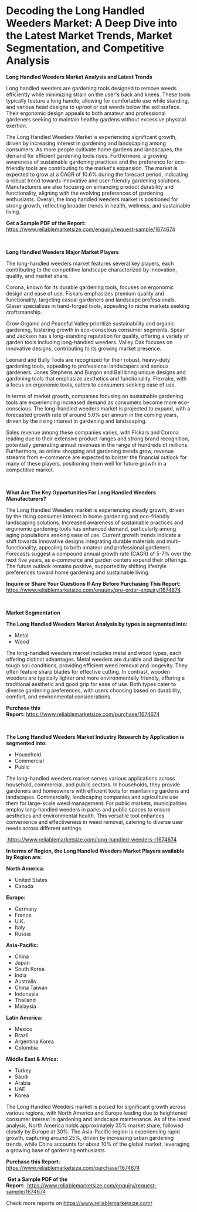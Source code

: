 <p><h1>Decoding the Long Handled Weeders Market: A Deep Dive into the Latest Market Trends, Market Segmentation, and Competitive Analysis</h1></p><p><strong>Long Handled Weeders Market Analysis and Latest Trends</strong></p>
<p><p>Long handled weeders are gardening tools designed to remove weeds efficiently while minimizing strain on the user's back and knees. These tools typically feature a long handle, allowing for comfortable use while standing, and various head designs to uproot or cut weeds below the soil surface. Their ergonomic design appeals to both amateur and professional gardeners seeking to maintain healthy gardens without excessive physical exertion.</p><p>The Long Handled Weeders Market is experiencing significant growth, driven by increasing interest in gardening and landscaping among consumers. As more people cultivate home gardens and landscapes, the demand for efficient gardening tools rises. Furthermore, a growing awareness of sustainable gardening practices and the preference for eco-friendly tools are contributing to the market's expansion. The market is expected to grow at a CAGR of 10.6% during the forecast period, indicating a robust trend towards innovative and user-friendly gardening solutions. Manufacturers are also focusing on enhancing product durability and functionality, aligning with the evolving preferences of gardening enthusiasts. Overall, the long handled weeders market is positioned for strong growth, reflecting broader trends in health, wellness, and sustainable living.</p></p>
<p><strong>Get a Sample PDF of the Report:&nbsp;</strong> <a href="https://www.reliablemarketsize.com/enquiry/request-sample/1674674?utm_campaign=2450&utm_medium=2&utm_source=Github&utm_content=ia&utm_term=25032025&utm_id=long-handled-weeders">https://www.reliablemarketsize.com/enquiry/request-sample/1674674</a></p>
<p>&nbsp;</p>
<p><strong>Long Handled Weeders Major Market Players</strong></p>
<p><p>The long-handled weeders market features several key players, each contributing to the competitive landscape characterized by innovation, quality, and market share. </p><p>Corona, known for its durable gardening tools, focuses on ergonomic design and ease of use. Fiskars emphasizes premium quality and functionality, targeting casual gardeners and landscape professionals. Glaser specializes in hand-forged tools, appealing to niche markets seeking craftsmanship.</p><p>Grow Organic and Peaceful Valley prioritize sustainability and organic gardening, fostering growth in eco-conscious consumer segments. Spear and Jackson has a long-standing reputation for quality, offering a variety of garden tools including long-handled weeders. Valley Oak focuses on innovative designs, contributing to its growing market presence.</p><p>Leonard and Bully Tools are recognized for their robust, heavy-duty gardening tools, appealing to professional landscapers and serious gardeners. Jones Stephens and Burgon and Ball bring unique designs and gardening tools that emphasize aesthetics and functionality. Flexrake, with a focus on ergonomic tools, caters to consumers seeking ease of use.</p><p>In terms of market growth, companies focusing on sustainable gardening tools are experiencing increased demand as consumers become more eco-conscious. The long-handled weeders market is projected to expand, with a forecasted growth rate of around 5.0% per annum in the coming years, driven by the rising interest in gardening and landscaping.</p><p>Sales revenue among these companies varies, with Fiskars and Corona leading due to their extensive product ranges and strong brand recognition, potentially generating annual revenues in the range of hundreds of millions. Furthermore, as online shopping and gardening trends grow, revenue streams from e-commerce are expected to bolster the financial outlook for many of these players, positioning them well for future growth in a competitive market.</p></p>
<p>&nbsp;</p>
<p><strong>What Are The Key Opportunities For Long Handled Weeders Manufacturers?</strong></p>
<p><p>The Long Handled Weeders market is experiencing steady growth, driven by the rising consumer interest in home gardening and eco-friendly landscaping solutions. Increased awareness of sustainable practices and ergonomic gardening tools has enhanced demand, particularly among aging populations seeking ease of use. Current growth trends indicate a shift towards innovative designs integrating durable materials and multi-functionality, appealing to both amateur and professional gardeners. Forecasts suggest a compound annual growth rate (CAGR) of 5-7% over the next five years, as e-commerce and garden centers expand their offerings. The future outlook remains positive, supported by shifting lifestyle preferences toward home gardening and sustainable living.</p></p>
<p><strong>Inquire or Share Your Questions If Any Before Purchasing This Report:</strong> <a href="https://www.reliablemarketsize.com/enquiry/pre-order-enquiry/1674674?utm_campaign=2450&utm_medium=2&utm_source=Github&utm_content=ia&utm_term=25032025&utm_id=long-handled-weeders">https://www.reliablemarketsize.com/enquiry/pre-order-enquiry/1674674</a></p>
<p>&nbsp;</p>
<p><strong>Market Segmentation</strong></p>
<p><strong>The Long Handled Weeders Market Analysis by types is segmented into:</strong></p>
<p><ul><li>Metal</li><li>Wood</li></ul></p>
<p><p>The long-handled weeders market includes metal and wood types, each offering distinct advantages. Metal weeders are durable and designed for tough soil conditions, providing efficient weed removal and longevity. They often feature sharp blades for effective cutting. In contrast, wooden weeders are typically lighter and more environmentally friendly, offering a traditional aesthetic and good grip for ease of use. Both types cater to diverse gardening preferences, with users choosing based on durability, comfort, and environmental considerations.</p></p>
<p><strong>Purchase this Report:&nbsp;</strong><a href="https://www.reliablemarketsize.com/purchase/1674674?utm_campaign=2450&utm_medium=2&utm_source=Github&utm_content=ia&utm_term=25032025&utm_id=long-handled-weeders">https://www.reliablemarketsize.com/purchase/1674674</a></p>
<p>&nbsp;</p>
<p><strong>The Long Handled Weeders Market Industry Research by Application is segmented into:</strong></p>
<p><ul><li>Household</li><li>Commercial</li><li>Public</li></ul></p>
<p><p>The long-handled weeders market serves various applications across household, commercial, and public sectors. In households, they provide gardeners and homeowners with efficient tools for maintaining gardens and landscapes. Commercially, landscaping companies and agriculture use them for large-scale weed management. For public markets, municipalities employ long-handled weeders in parks and public spaces to ensure aesthetics and environmental health. This versatile tool enhances convenience and effectiveness in weed removal, catering to diverse user needs across different settings.</p></p>
<p><a href="https://www.reliablemarketsize.com/long-handled-weeders-r1674674?utm_campaign=2450&utm_medium=2&utm_source=Github&utm_content=ia&utm_term=25032025&utm_id=long-handled-weeders">&nbsp;https://www.reliablemarketsize.com/long-handled-weeders-r1674674</a></p>
<p><strong>In terms of Region, the Long Handled Weeders Market Players available by Region are:</strong></p>
<p>
    <p> <strong> North America: </strong>
        <ul>
            <li>United States</li>
            <li>Canada</li>
        </ul>
        </p> 
    <p> <strong> Europe: </strong>
        <ul>
            <li>Germany</li>
            <li>France</li>
            <li>U.K.</li>
            <li>Italy</li>
            <li>Russia</li>
        </ul>
        </p> 
    <p> <strong> Asia-Pacific: </strong>
        <ul>
            <li>China</li>
            <li>Japan</li>
            <li>South Korea</li>
            <li>India</li>
            <li>Australia</li>
            <li>China Taiwan</li>
            <li>Indonesia</li>
            <li>Thailand</li>
            <li>Malaysia</li>
        </ul>
        </p> 
    <p> <strong> Latin America: </strong>
        <ul>
            <li>Mexico</li>
            <li>Brazil</li>
            <li>Argentina Korea</li>
            <li>Colombia</li>
        </ul>
        </p> 
    <p> <strong> Middle East & Africa: </strong>
        <ul>
            <li>Turkey</li>
            <li>Saudi</li>
            <li>Arabia</li>
            <li>UAE</li>
            <li>Korea</li>
        </ul>
    </p>
    </p>
<p><p>The Long Handled Weeders market is poised for significant growth across various regions, with North America and Europe leading due to heightened consumer interest in gardening and landscape maintenance. As of the latest analysis, North America holds approximately 35% market share, followed closely by Europe at 30%. The Asia-Pacific region is experiencing rapid growth, capturing around 25%, driven by increasing urban gardening trends, while China accounts for about 10% of the global market, leveraging a growing base of gardening enthusiasts.</p></p>
<p><strong>Purchase this Report: </strong><a href="https://www.reliablemarketsize.com/purchase/1674674?utm_campaign=2450&utm_medium=2&utm_source=Github&utm_content=ia&utm_term=25032025&utm_id=long-handled-weeders">https://www.reliablemarketsize.com/purchase/1674674</a></p>
<p>&nbsp;<strong>Get a Sample PDF of the Report:&nbsp;&nbsp;</strong><a href="https://www.reliablemarketsize.com/enquiry/request-sample/1674674?utm_campaign=2450&utm_medium=2&utm_source=Github&utm_content=ia&utm_term=25032025&utm_id=long-handled-weeders">https://www.reliablemarketsize.com/enquiry/request-sample/1674674</a></p>
<p><strong></strong></p>
<p>Check more reports on <a href="https://www.reliablemarketsize.com/?utm_campaign=2450&utm_medium=2&utm_source=Github&utm_content=ia&utm_term=25032025&utm_id=long-handled-weeders">https://www.reliablemarketsize.com/</a></p>